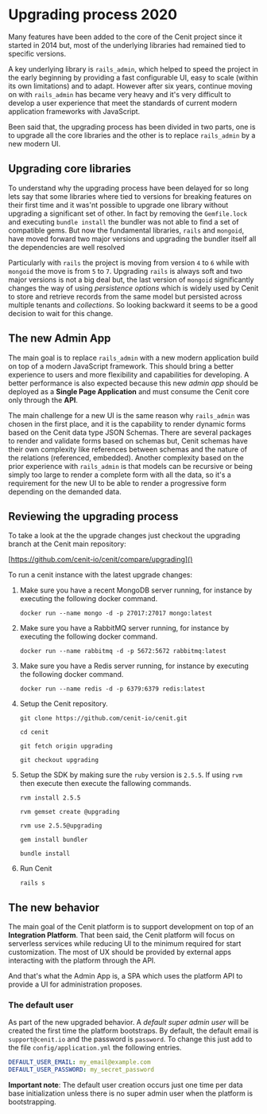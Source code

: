 # Upgrading process 2020

Many features have been added to the core of the Cenit project since it started in 2014 but,
most of the underlying libraries had remained tied to specific versions. 

A key underlying library is `rails_admin`, which helped to speed the project in the early beginning
by providing a fast configurable UI, easy to scale (within its own limitations) and to adapt.
However after six years, continue moving on with `rails_admin` has became very heavy and it's very
difficult to develop a user experience that meet the standards of current modern application frameworks
with JavaScript.

Been said that, the upgrading process has been divided in two parts, one is to upgrade all the
core libraries and the other is to replace `rails_admin` by a new modern UI.

## Upgrading core libraries

To understand why the upgrading process have been delayed for so long lets say that some libraries where
tied to versions for breaking features on their first time and it was'nt possible to upgrade one library without upgrading
a significant set of other. In fact by removing the `Gemfile.lock` and executing `bundle install` the bundler
was not able to find a set of compatible gems. But now the fundamental libraries, `rails` and `mongoid`, have moved
forward two major versions and upgrading the bundler itself all the dependencies are well resolved

Particularly with `rails` the project is moving from version `4` to `6` while with `mongoid` the move is from `5` to `7`.
Upgrading `rails` is always soft and two major versions is not a big deal but, the last version of `mongoid` significantly
changes the way of using _persistence options_ which is widely used by Cenit to store and retrieve records from the same
model but persisted across multiple tenants and _collections_. So looking backward it seems to be a good decision to wait
for this change.

## The new Admin App

The main goal is to replace `rails_admin` with a new modern application build on top of a modern JavaScript framework.
This should bring a better experience to users and more flexibility and capabilities for developing. A better performance
is also expected because this new _admin app_ should be deployed as a **Single Page Application** and must consume the Cenit
core only through the **API**.

The main challenge for a new UI is the same reason why `rails_admin` was chosen in the first place, and it is the 
capability to render dynamic forms based on the Cenit data type JSON Schemas. There are several packages to render and
validate forms based on schemas but, Cenit schemas have their own complexity like references between schemas and the
nature of the relations (referenced, embedded). Another complexity based on the prior experience with `rails_admin` is
that models can be recursive or being simply too large to render a complete form with all the data, so it's a requirement
for the new UI to be able to render a progressive form depending on the demanded data.

## Reviewing the upgrading process

To take a look at the the upgrade changes just checkout the upgrading branch at the Cenit main repository:

[https://github.com/cenit-io/cenit/compare/upgrading]()

To run a cenit instance with the latest upgrade changes:

1. Make sure you have a recent MongoDB server running, for instance by executing the following docker command.

    `docker run --name mongo -d -p 27017:27017 mongo:latest`

2. Make sure you have a RabbitMQ server running, for instance by executing the following docker command.

    `docker run --name rabbitmq -d -p 5672:5672 rabbitmq:latest`
    
3. Make sure you have a Redis server running, for instance by executing the following docker command.

    `docker run --name redis -d -p 6379:6379 redis:latest`
    
4. Setup the Cenit repository.

    `git clone https://github.com/cenit-io/cenit.git`
    
    `cd cenit`
    
    `git fetch origin upgrading`
    
    `git checkout upgrading`
    
5. Setup the SDK by making sure the `ruby` version is `2.5.5`. If using `rvm` then execute then execute the fallowing commands.

    `rvm install 2.5.5`
    
    `rvm gemset create @upgrading`
    
    `rvm use 2.5.5@upgrading`
    
    `gem install bundler`
    
    `bundle install`
    
6. Run Cenit

    `rails s`
    
## The new behavior

The main goal of the Cenit platform is to support development on top of an **Integration Platform**.
That been said, the Cenit platform will focus on serverless services while reducing UI to the minimum
required for start customization. The most of UX should be provided by external apps interacting with the platform
through the API.

And that's what the Admin App is, a SPA which uses the platform API to provide a UI for administration proposes.

### The default user

As part of the new upgraded behavior. A _default super admin user_ will be created the first time the platform bootstraps.
By default, the default email is `support@cenit.io` and the password is `password`. To change this just add to the file
`config/application.yml` the following entries.

```yaml
DEFAULT_USER_EMAIL: my_email@example.com
DEFAULT_USER_PASSWORD: my_secret_password
```

**Important note**: The default user creation occurs just one time per data base initialization unless there is no
super admin user when the platform is bootstrapping.